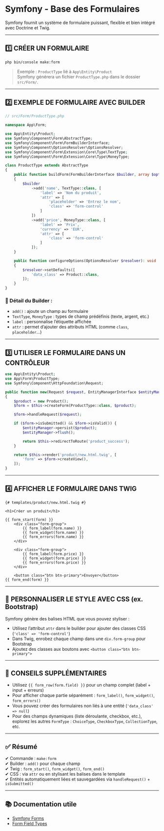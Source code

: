 # Symfony - Base des Formulaires

Symfony fournit un système de formulaire puissant, flexible et bien intégré avec Doctrine et Twig.

---

## 1️⃣ CRÉER UN FORMULAIRE

```bash
php bin/console make:form
```

> Exemple : `ProductType` lié à `App\Entity\Product`  
> Symfony générera un fichier `ProductType.php` dans le dossier `src/Form/`.

---

## 2️⃣ EXEMPLE DE FORMULAIRE AVEC BUILDER

```php
// src/Form/ProductType.php

namespace App\Form;

use App\Entity\Product;
use Symfony\Component\Form\AbstractType;
use Symfony\Component\Form\FormBuilderInterface;
use Symfony\Component\OptionsResolver\OptionsResolver;
use Symfony\Component\Form\Extension\Core\Type\TextType;
use Symfony\Component\Form\Extension\Core\Type\MoneyType;

class ProductType extends AbstractType
{
    public function buildForm(FormBuilderInterface $builder, array $options): void
    {
        $builder
            ->add('name', TextType::class, [
                'label' => 'Nom du produit',
                'attr' => [
                    'placeholder' => 'Entrez le nom',
                    'class' => 'form-control'
                ]
            ])
            ->add('price', MoneyType::class, [
                'label' => 'Prix',
                'currency' => 'EUR',
                'attr' => [
                    'class' => 'form-control'
                ]
            ]);
    }

    public function configureOptions(OptionsResolver $resolver): void
    {
        $resolver->setDefaults([
            'data_class' => Product::class,
        ]);
    }
}
```

### 🧠 Détail du Builder :

- `add()` : ajoute un champ au formulaire
- `TextType`, `MoneyType` : types de champ prédéfinis (texte, argent, etc.)
- `label` : personnalise l’étiquette affichée
- `attr` : permet d’ajouter des attributs HTML (comme `class`, `placeholder`…)

---

## 3️⃣ UTILISER LE FORMULAIRE DANS UN CONTRÔLEUR

```php
use App\Entity\Product;
use App\Form\ProductType;
use Symfony\Component\HttpFoundation\Request;

public function new(Request $request, EntityManagerInterface $entityManager): Response
{
    $product = new Product();
    $form = $this->createForm(ProductType::class, $product);

    $form->handleRequest($request);

    if ($form->isSubmitted() && $form->isValid()) {
        $entityManager->persist($product);
        $entityManager->flush();

        return $this->redirectToRoute('product_success');
    }

    return $this->render('product/new.html.twig', [
        'form' => $form->createView(),
    ]);
}
```

---

## 4️⃣ AFFICHER LE FORMULAIRE DANS TWIG

```twig
{# templates/product/new.html.twig #}

<h1>Créer un produit</h1>

{{ form_start(form) }}
    <div class="form-group">
        {{ form_label(form.name) }}
        {{ form_widget(form.name) }}
        {{ form_errors(form.name) }}
    </div>

    <div class="form-group">
        {{ form_label(form.price) }}
        {{ form_widget(form.price) }}
        {{ form_errors(form.price) }}
    </div>

    <button class="btn btn-primary">Envoyer</button>
{{ form_end(form) }}
```

---

## 🎨 PERSONNALISER LE STYLE AVEC CSS (ex. Bootstrap)

Symfony génère des balises HTML que vous pouvez styliser :

- Utilisez l’attribut `attr` dans le builder pour ajouter des classes CSS (`'class' => 'form-control'`)
- Dans Twig, enrobez chaque champ dans une `div.form-group` pour Bootstrap
- Ajoutez des classes aux boutons avec `<button class="btn btn-primary">`

---

## 🧩 CONSEILS SUPPLÉMENTAIRES

- Utilisez `{{ form_row(form.field) }}` pour un champ complet (label + input + erreurs)
- Pour afficher chaque partie séparément : `form_label()`, `form_widget()`, `form_errors()`
- Vous pouvez créer des formulaires non liés à une entité (`'data_class' => null`)
- Pour des champs dynamiques (liste déroulante, checkbox, etc.), explorez les autres `FormType` : `ChoiceType`, `CheckboxType`, `CollectionType`, etc.

---

## ✅ Résumé

✔ Commande : `make:form`  
✔ Builder : `add()` pour chaque champ  
✔ Twig : `form_start()`, `form_widget()`, `form_end()`  
✔ CSS : via `attr` ou en stylisant les balises dans le template  
✔ Entités automatiquement liées et sauvegardées via `handleRequest()` + `isSubmitted()`

---

## 📚 Documentation utile

- [Symfony Forms](https://symfony.com/doc/current/forms.html)
- [Form Field Types](https://symfony.com/doc/current/reference/forms/types.html)
